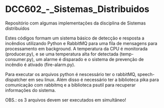 # DCC602_-_Sistemas_Distribuidos
Repositório com algumas implementações da disciplina de Sistemas distribuídos

Estes códigos formam um sistema básico de detecção e resposta a incêndios utilizando Python e RabbitMQ para uma fila de mensagens para processamento em background. A temperatura da CPU é monitorada (producer.py), e se uma temperatura alta for detectada (temp-consumer.py), um alarme é disparado e o sistema de prevenção de incêndio é ativado (fire-alarm.py).

Para executar os arquivos python é nescessário ter o rabbitMQ, speech-dispatcher em seu linux. Além disso é necessário ter a biblioteca pika para comunicação com rabbitmq e a biblioteca psutil para recuperar informações do sistema.

OBS.: os 3 arquivos devem ser executados em simultâneo!